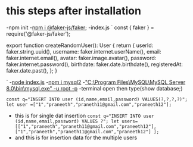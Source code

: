 # this steps after installation
-npm init
-[npm i @faker-js/faker](for_faker_data);
-index.js
 `
const { faker } = require('@faker-js/faker');

export function createRandomUser(): User {
  return {
    userId: faker.string.uuid(),
    username: faker.internet.userName(),
    email: faker.internet.email(),
    avatar: faker.image.avatar(),
    password: faker.internet.password(),
    birthdate: faker.date.birthdate(),
    registeredAt: faker.date.past(),
  };
}


`
-[node index.js](to_run) 
-[npm i mysql2](install_mysql2 )
-["C:\Program Files\MySQL\MySQL Server 8.0\bin\mysql.exe" -u root -p](this_isfor_sql)
-terminal open then type(show database;)

`const q="INSERT INTO user (id,name,email,password) VALUES(?,?,?,?)";
let user =["1","praneeth","praneth11@gmail.com","praneeth12"];
`
- this is for single dat insertion 
`
const q="INSERT INTO user (id,name,email,password) VALUES ?";
let users=[["1","praneeth","praneth11@gmail.com","praneeth12"],
["1","praneeth","praneth11@gmail.com","praneeth12"]
];
`
- and this is for insertion data for the multiple users